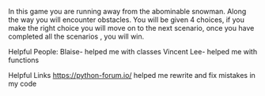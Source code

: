 In this game you are running away from the abominable snowman. Along the way you will encounter obstacles.
You will be given 4 choices, if you make the right choice you will move on to the next scenario,
once you have completed all the scenarios , you will win.

Helpful People:
Blaise- helped me with classes
Vincent Lee- helped me with functions

Helpful Links
https://python-forum.io/
helped me rewrite and fix mistakes in my code